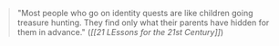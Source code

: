 > "Most people who go on identity quests are like children going treasure hunting. They find only what their parents have hidden for them in advance."
> (*[[21 LEssons for the 21st Century]]*)
